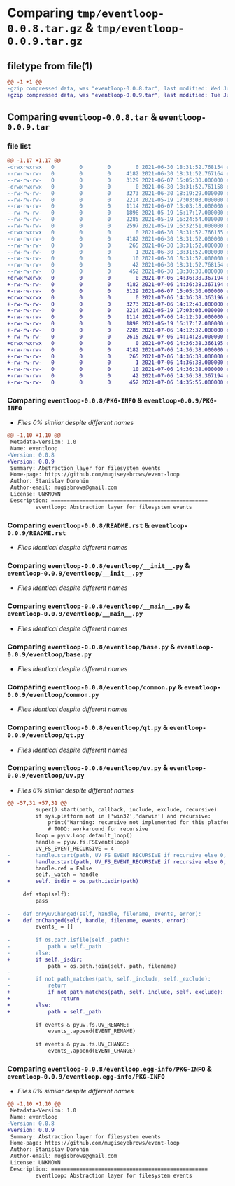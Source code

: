 # Comparing `tmp/eventloop-0.0.8.tar.gz` & `tmp/eventloop-0.0.9.tar.gz`

## filetype from file(1)

```diff
@@ -1 +1 @@
-gzip compressed data, was "eventloop-0.0.8.tar", last modified: Wed Jun 30 18:31:52 2021, max compression
+gzip compressed data, was "eventloop-0.0.9.tar", last modified: Tue Jul  6 14:36:38 2021, max compression
```

## Comparing `eventloop-0.0.8.tar` & `eventloop-0.0.9.tar`

### file list

```diff
@@ -1,17 +1,17 @@
-drwxrwxrwx   0        0        0        0 2021-06-30 18:31:52.768154 eventloop-0.0.8/
--rw-rw-rw-   0        0        0     4182 2021-06-30 18:31:52.767164 eventloop-0.0.8/PKG-INFO
--rw-rw-rw-   0        0        0     3129 2021-06-07 15:05:30.000000 eventloop-0.0.8/README.rst
-drwxrwxrwx   0        0        0        0 2021-06-30 18:31:52.761158 eventloop-0.0.8/eventloop/
--rw-rw-rw-   0        0        0     3273 2021-06-30 18:19:29.000000 eventloop-0.0.8/eventloop/__init__.py
--rw-rw-rw-   0        0        0     2214 2021-05-19 17:03:03.000000 eventloop-0.0.8/eventloop/__main__.py
--rw-rw-rw-   0        0        0     1114 2021-06-07 13:03:18.000000 eventloop-0.0.8/eventloop/base.py
--rw-rw-rw-   0        0        0     1898 2021-05-19 16:17:17.000000 eventloop-0.0.8/eventloop/common.py
--rw-rw-rw-   0        0        0     2285 2021-05-19 16:24:54.000000 eventloop-0.0.8/eventloop/qt.py
--rw-rw-rw-   0        0        0     2597 2021-05-19 16:32:51.000000 eventloop-0.0.8/eventloop/uv.py
-drwxrwxrwx   0        0        0        0 2021-06-30 18:31:52.766155 eventloop-0.0.8/eventloop.egg-info/
--rw-rw-rw-   0        0        0     4182 2021-06-30 18:31:52.000000 eventloop-0.0.8/eventloop.egg-info/PKG-INFO
--rw-rw-rw-   0        0        0      265 2021-06-30 18:31:52.000000 eventloop-0.0.8/eventloop.egg-info/SOURCES.txt
--rw-rw-rw-   0        0        0        1 2021-06-30 18:31:52.000000 eventloop-0.0.8/eventloop.egg-info/dependency_links.txt
--rw-rw-rw-   0        0        0       10 2021-06-30 18:31:52.000000 eventloop-0.0.8/eventloop.egg-info/top_level.txt
--rw-rw-rw-   0        0        0       42 2021-06-30 18:31:52.768154 eventloop-0.0.8/setup.cfg
--rw-rw-rw-   0        0        0      452 2021-06-30 18:30:30.000000 eventloop-0.0.8/setup.py
+drwxrwxrwx   0        0        0        0 2021-07-06 14:36:38.367194 eventloop-0.0.9/
+-rw-rw-rw-   0        0        0     4182 2021-07-06 14:36:38.367194 eventloop-0.0.9/PKG-INFO
+-rw-rw-rw-   0        0        0     3129 2021-06-07 15:05:30.000000 eventloop-0.0.9/README.rst
+drwxrwxrwx   0        0        0        0 2021-07-06 14:36:38.363196 eventloop-0.0.9/eventloop/
+-rw-rw-rw-   0        0        0     3273 2021-07-06 14:12:48.000000 eventloop-0.0.9/eventloop/__init__.py
+-rw-rw-rw-   0        0        0     2214 2021-05-19 17:03:03.000000 eventloop-0.0.9/eventloop/__main__.py
+-rw-rw-rw-   0        0        0     1114 2021-07-06 14:12:39.000000 eventloop-0.0.9/eventloop/base.py
+-rw-rw-rw-   0        0        0     1898 2021-05-19 16:17:17.000000 eventloop-0.0.9/eventloop/common.py
+-rw-rw-rw-   0        0        0     2285 2021-07-06 14:12:32.000000 eventloop-0.0.9/eventloop/qt.py
+-rw-rw-rw-   0        0        0     2615 2021-07-06 14:14:28.000000 eventloop-0.0.9/eventloop/uv.py
+drwxrwxrwx   0        0        0        0 2021-07-06 14:36:38.366195 eventloop-0.0.9/eventloop.egg-info/
+-rw-rw-rw-   0        0        0     4182 2021-07-06 14:36:38.000000 eventloop-0.0.9/eventloop.egg-info/PKG-INFO
+-rw-rw-rw-   0        0        0      265 2021-07-06 14:36:38.000000 eventloop-0.0.9/eventloop.egg-info/SOURCES.txt
+-rw-rw-rw-   0        0        0        1 2021-07-06 14:36:38.000000 eventloop-0.0.9/eventloop.egg-info/dependency_links.txt
+-rw-rw-rw-   0        0        0       10 2021-07-06 14:36:38.000000 eventloop-0.0.9/eventloop.egg-info/top_level.txt
+-rw-rw-rw-   0        0        0       42 2021-07-06 14:36:38.367194 eventloop-0.0.9/setup.cfg
+-rw-rw-rw-   0        0        0      452 2021-07-06 14:35:55.000000 eventloop-0.0.9/setup.py
```

### Comparing `eventloop-0.0.8/PKG-INFO` & `eventloop-0.0.9/PKG-INFO`

 * *Files 0% similar despite different names*

```diff
@@ -1,10 +1,10 @@
 Metadata-Version: 1.0
 Name: eventloop
-Version: 0.0.8
+Version: 0.0.9
 Summary: Abstraction layer for filesystem events
 Home-page: https://github.com/mugiseyebrows/event-loop
 Author: Stanislav Doronin
 Author-email: mugisbrows@gmail.com
 License: UNKNOWN
 Description: ==================================================
         eventloop: Abstraction layer for filesystem events
```

### Comparing `eventloop-0.0.8/README.rst` & `eventloop-0.0.9/README.rst`

 * *Files identical despite different names*

### Comparing `eventloop-0.0.8/eventloop/__init__.py` & `eventloop-0.0.9/eventloop/__init__.py`

 * *Files identical despite different names*

### Comparing `eventloop-0.0.8/eventloop/__main__.py` & `eventloop-0.0.9/eventloop/__main__.py`

 * *Files identical despite different names*

### Comparing `eventloop-0.0.8/eventloop/base.py` & `eventloop-0.0.9/eventloop/base.py`

 * *Files identical despite different names*

### Comparing `eventloop-0.0.8/eventloop/common.py` & `eventloop-0.0.9/eventloop/common.py`

 * *Files identical despite different names*

### Comparing `eventloop-0.0.8/eventloop/qt.py` & `eventloop-0.0.9/eventloop/qt.py`

 * *Files identical despite different names*

### Comparing `eventloop-0.0.8/eventloop/uv.py` & `eventloop-0.0.9/eventloop/uv.py`

 * *Files 6% similar despite different names*

```diff
@@ -57,31 +57,31 @@
         super().start(path, callback, include, exclude, recursive)
         if sys.platform not in ['win32','darwin'] and recursive:
             print("Warning: recursive not implemented for this platform")
             # TODO: workaround for recursive
         loop = pyuv.Loop.default_loop()
         handle = pyuv.fs.FSEvent(loop)
         UV_FS_EVENT_RECURSIVE = 4
-        handle.start(path, UV_FS_EVENT_RECURSIVE if recursive else 0, self.onPyuvChanged)
+        handle.start(path, UV_FS_EVENT_RECURSIVE if recursive else 0, self.onChanged)
         handle.ref = False
         self._watch = handle
+        self._isdir = os.path.isdir(path)
 
     def stop(self):
         pass
 
-    def onPyuvChanged(self, handle, filename, events, error):
+    def onChanged(self, handle, filename, events, error):
         events_ = []
 
-        if os.path.isfile(self._path):
-            path = self._path
-        else:
+        if self._isdir:
             path = os.path.join(self._path, filename)
-        
-        if not path_matches(path, self._include, self._exclude):
-            return
+            if not path_matches(path, self._include, self._exclude):
+                return
+        else:
+            path = self._path
 
         if events & pyuv.fs.UV_RENAME:
             events_.append(EVENT_RENAME)
             
         if events & pyuv.fs.UV_CHANGE:
             events_.append(EVENT_CHANGE)
```

### Comparing `eventloop-0.0.8/eventloop.egg-info/PKG-INFO` & `eventloop-0.0.9/eventloop.egg-info/PKG-INFO`

 * *Files 0% similar despite different names*

```diff
@@ -1,10 +1,10 @@
 Metadata-Version: 1.0
 Name: eventloop
-Version: 0.0.8
+Version: 0.0.9
 Summary: Abstraction layer for filesystem events
 Home-page: https://github.com/mugiseyebrows/event-loop
 Author: Stanislav Doronin
 Author-email: mugisbrows@gmail.com
 License: UNKNOWN
 Description: ==================================================
         eventloop: Abstraction layer for filesystem events
```

